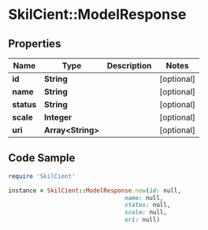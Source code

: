 # SkilCient::ModelResponse

## Properties

Name | Type | Description | Notes
------------ | ------------- | ------------- | -------------
**id** | **String** |  | [optional] 
**name** | **String** |  | [optional] 
**status** | **String** |  | [optional] 
**scale** | **Integer** |  | [optional] 
**uri** | **Array&lt;String&gt;** |  | [optional] 

## Code Sample

```ruby
require 'SkilCient'

instance = SkilCient::ModelResponse.new(id: null,
                                 name: null,
                                 status: null,
                                 scale: null,
                                 uri: null)
```


